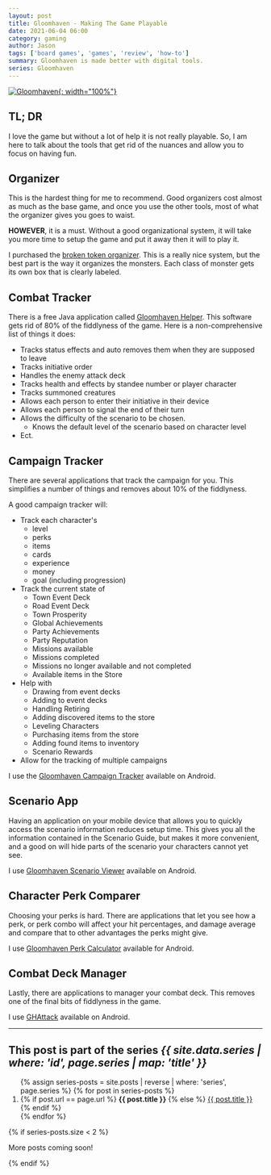 ```yaml
---
layout: post
title: Gloomhaven - Making The Game Playable
date: 2021-06-04 06:00
category: gaming
author: Jason
tags: ['board games', 'games', 'review', 'how-to']
summary: Gloomhaven is made better with digital tools.
series: Gloomhaven
---
```


[![Gloomhaven](https://cdn.shopify.com/s/files/1/0281/0173/8555/products/gloomhaven-3_2048x.jpg?v=1581874715 "Gloomhaven board game"){: width="100%"}](https://cephalofair.com/collections/board-games/products/gloomhaven)

## TL; DR

I love the game but without a lot of help it is not really playable. So, I am here to talk about the tools that get rid of the nuances and allow you to focus on having fun.

## Organizer

This is the hardest thing for me to recommend. Good organizers cost almost as much as the base game, and once you use the other tools, most of what the organizer gives you goes to waist.

**HOWEVER**, it is a must. Without a good organizational system, it will take you more time to setup the game and put it away then it will to play it.

I purchased the [broken token organizer](https://www.amazon.com/Broken-Token-Organizer-Gloomhaven/dp/B073X4Z24Q). This is a really nice system, but the best part is the way it organizes the monsters. Each class of monster gets its own box that is clearly labeled.

## Combat Tracker

There is a free Java application called [Gloomhaven Helper](http://esotericsoftware.com/gloomhaven-helper). This software gets rid of 80% of the fiddlyness of the game. Here is a non-comprehensive list of things it does:

- Tracks status effects and auto removes them when they are supposed to leave
- Tracks initiative order
- Handles the enemy attack deck
- Tracks health and effects by standee number or player character
- Tracks summoned creatures
- Allows each person to enter their initiative in their device
- Allows each person to signal the end of their turn
- Allows the difficulty of the scenario to be chosen.
  - Knows the default level of the scenario based on character level
- Ect.

## Campaign Tracker

There are several applications that track the campaign for you. This simplifies a number of things and removes about 10% of the fiddlyness.

A good campaign tracker will:

- Track each character's
  - level
  - perks
  - items
  - cards
  - experience
  - money
  - goal (including progression)
- Track the current state of
  - Town Event Deck
  - Road Event Deck
  - Town Prosperity
  - Global Achievements
  - Party Achievements
  - Party Reputation
  - Missions available
  - Missions completed
  - Missions no longer available and not completed
  - Available items in the Store
- Help with
  - Drawing from event decks
  - Adding to event decks
  - Handling Retiring
  - Adding discovered items to the store
  - Leveling Characters
  - Purchasing items from the store
  - Adding found items to inventory
  - Scenario Rewards
- Allow for the tracking of multiple campaigns

I use the [Gloomhaven Campaign Tracker](https://play.google.com/store/apps/details?id=de.timmcode.ghcampaigntracker.droid&hl=en_US&gl=US) available on Android.

## Scenario App

Having an application on your mobile device that allows you to quickly access the scenario information reduces setup time. This gives you all the information contained in the Scenario Guide, but makes it more convenient, and a good on will hide parts of the scenario your characters cannot yet see.

I use [Gloomhaven Scenario Viewer](https://play.google.com/store/apps/details?id=com.gmail.roygon.Gloomhaven_Scenario_Viewer&hl=en&gl=US) available on Android.

## Character Perk Comparer

Choosing your perks is hard. There are applications that let you see how a perk, or perk combo will affect your hit percentages, and damage average and compare that to other advantages the perks might give.

I use [Gloomhaven Perk Calculator](https://play.google.com/store/apps/details?id=com.troitsksoft.gloomhaven_calculator_mobile&hl=en_US&gl=US) available for Android.

## Combat Deck Manager

Lastly, there are applications to manager your combat deck. This removes one of the final bits of fiddlyness in the game. 

I use [GHAttack](https://play.google.com/store/apps/details?id=com.ict376.tym.ghattack&hl=en_US&gl=US) available on Android.


---

<aside class="series">
  <h2>This post is part of the series <em>{{ site.data.series | where: 'id', page.series | map: 'title' }}</em></h2>
  <ol>
    {% assign series-posts = site.posts | reverse | where: 'series', page.series %}
    {% for post in series-posts %}
    <li>
      {% if post.url == page.url %}
      <strong>{{ post.title }}</strong>
      {% else %}
      <a href="{{ site.baseurl }}{{ post.url }}">{{ post.title }}</a>
      {% endif %}
    </li>
    {% endfor %}
  </ol>
  {% if series-posts.size < 2 %}
  <p>More posts coming soon!</p>
  {% endif %}
</aside>